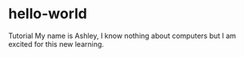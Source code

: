 # hello-world
Tutorial
My name is Ashley, I know nothing about computers but I am excited for this new learning.
